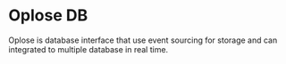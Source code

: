 # Oplose DB
Oplose is database interface that use event sourcing for storage and can integrated to multiple database in real time.

